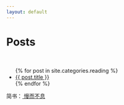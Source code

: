 ```yaml
---
layout: default
---
```

 <h1 class="page-heading">Posts</h1>

  <br>
<ul>
  {% for post in site.categories.reading %}
    <li>
      <a href="{{ post.url }}">{{ post.title }}</a>
    </li>
  {% endfor %}
</ul>
  <p class="rss-subscribe">简书：<a href="http://www.jianshu.com/users/a1885eca3c20/latest_articles"> 慢而不息</a></p>
